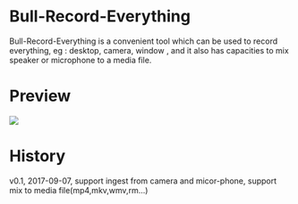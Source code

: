 # Bull-Record-Everything
Bull-Record-Everything is a convenient tool  which can be used to record everything, eg : desktop, camera, window , and it also has capacities to mix speaker or microphone to a media file.

# Preview
![](https://github.com/wenjiegit/Bull-Record-Everything/blob/master/trunk/doc/attach/bre_preview_1.png)

# History
v0.1, 2017-09-07, support ingest from camera and micor-phone, support mix to media file(mp4,mkv,wmv,rm...)
